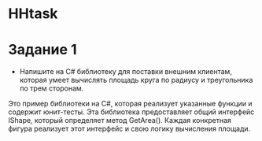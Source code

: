 # HHtask

# Задание 1
* Напишите на C# библиотеку для поставки внешним клиентам, которая умеет вычислять площадь круга по радиусу и треугольника по трем сторонам.
 
 Это пример библиотеки на C#, которая реализует указанные функции и содержит юнит-тесты. Эта библиотека предоставляет общий интерфейс IShape, который определяет метод GetArea(). Каждая конкретная фигура реализует этот интерфейс и свою логику вычисления площади. 

